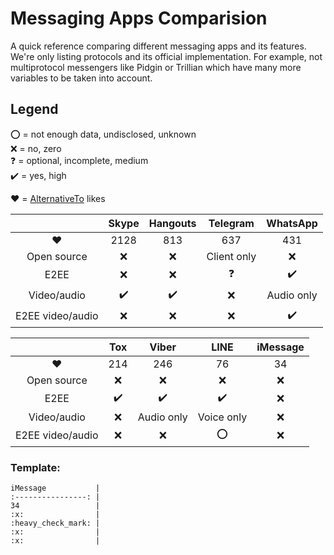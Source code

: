 # Messaging Apps Comparision
A quick reference comparing different messaging apps and its features.
We're only listing protocols and its official implementation. For example, not multiprotocol messengers like Pidgin or Trillian which have many more variables to be taken into account.

## Legend
:o: = not enough data, undisclosed, unknown  
:x: = no, zero  
:question: = optional, incomplete, medium  
:heavy_check_mark: = yes, high  

:heart: = [AlternativeTo](https://alternativeto.net/) likes

|                  | Skype              | Hangouts           | Telegram           | WhatsApp           |
| :--------------: | :----------------: | :----------------: | :----------------: | :----------------: |
| :heart:          | 2128               | 813                | 637                | 431                |
| Open source      | :x:                | :x:                | Client only        | :x:                |
| E2EE             | :x:                | :x:                | :question:         | :heavy_check_mark: |
| Video/audio      | :heavy_check_mark: | :heavy_check_mark: | :x:                | Audio only         |
| E2EE video/audio | :x:                | :x:                | :x:                | :heavy_check_mark: |

|                   | Tox                | Viber              | LINE               | iMessage           | 
| :--------------:  | :----------------: | :----------------: | :----------------: | :----------------: | 
| :heart:           | 214                | 246                | 76                 | 34                 | 
| Open source       | :x:                | :x:                | :x:                | :x:                | 
| E2EE              | :heavy_check_mark: | :heavy_check_mark: | :heavy_check_mark: | :x:                | 
| Video/audio       | :x:                | Audio only         | Voice only         | :x:                | 
| E2EE video/audio  | :x:                |  :x:               | :o:                | :x:                | 

### Template:
```
iMessage           | 
:----------------: | 
34                 | 
:x:                | 
:heavy_check_mark: | 
:x:                | 
:x:                | 
```
